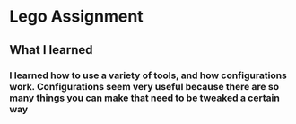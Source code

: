 # Lego Assignment

## What I learned

### I learned how to use a variety of tools, and how configurations work. Configurations seem very useful because there are so many things you can make that need to be tweaked a certain way
